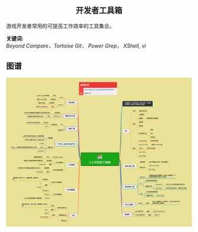 <h2 align="center">开发者工具箱</h2>
<p>
游戏开发者常用的可提高工作效率的工具集合。
</p>

**关键词:**<br/>
*Beyond Compare，Tortoise Git， Power Grep， XShell, vi*

## 图谱
![图片加载中...](../exports/2.3.开发者工具箱.png?raw=true)
